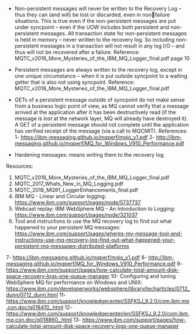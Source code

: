 * Non-persistent messages will never be written to the Recovery Log – thus they can (and will) be lost or discarded, even in nonfailure situations. This is true even if the non-persistent messages are put under syncpoint – even if the UOW includes both persistent and non-persistent messages. All transaction state for non-persistent messages is held in memory – never written to the recovery log. So including non-persistent messages in a transaction will not result in any log I/O – and thus will not be recovered after a failure.
  Reference: MQTC_v2016_More_Mysteries_of_the_IBM_MQ_Logger_final.pdf  page 10
  
* Persistent messages are always written to the recovery log, except in one unique circumstance – when it is put outside syncpoint to a waiting getter that is also not using syncpoint.  Reference: MQTC_v2016_More_Mysteries_of_the_IBM_MQ_Logger_final.pdf

* GETs of a persistent message outside of syncpoint do not make sense from a business logic point of view, as MQ cannot verify that a message arrived at the application after it has been destructively read (if the message is lost at the network layer, MQ will already have destroyed it). A GET of a persistent message should not complete until the application has verified receipt of the message (via a call to MQCMIT).
  References: 
    1- https://ibm-messaging.github.io/mqperf/mqio_v1.pdf
    2- http://ibm-messaging.github.io/mqperf/MQ_for_Windows_V910_Performance.pdf

  
* Hardening messages: means writing them to the recovery log.

Resources:
1. MQTC_v2016_More_Mysteries_of_the_IBM_MQ_Logger_final.pdf
2. MQTC_2017_Whats_New_in_MQ_Logging.pdf
3. MQTC_2018_MQ91_LoggerEnhancements_final.pdf
4. IBM MQ - Linear and Circular logging: https://www.ibm.com/support/pages/node/5737737
5. Webcast replay: IBM WebSphere MQ - An Introduction to Logging: https://www.ibm.com/support/pages/node/321037
6. Tool and instructions to use the MQ recovery log to find out what happened to your persistent MQ messages: https://www.ibm.com/support/pages/wheres-my-message-tool-and-instructions-use-mq-recovery-log-find-out-what-happened-your-persistent-mq-messages-distributed-platforms

7- https://ibm-messaging.github.io/mqperf/mqio_v1.pdf
8- http://ibm-messaging.github.io/mqperf/MQ_for_Windows_V910_Performance.pdf
9- https://www.ibm.com/support/pages/how-calculate-total-amount-disk-space-recovery-logs-one-queue-manager
10- Configuring and tuning WebSphere MQ for performance on Windows and UNIX: https://www.ibm.com/developerworks/websphere/library/techarticles/0712_dunn/0712_dunn.html
11- https://www.ibm.com/support/knowledgecenter/SSFKSJ_9.2.0/com.ibm.mq.con.doc/q018410_.html
12- https://www.ibm.com/support/knowledgecenter/en/SSFKSJ_9.2.0/com.ibm.mq.con.doc/q018860_.html
13- https://www.ibm.com/support/pages/how-calculate-total-amount-disk-space-recovery-logs-one-queue-manager
